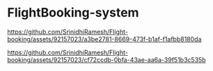 # FlightBooking-system

https://github.com/SrinidhiRamesh/Flight-booking/assets/92157023/a3be2781-8669-473f-b1af-f1afbb8180da

https://github.com/SrinidhiRamesh/Flight-booking/assets/92157023/cf72ccdb-0bfa-43ae-aa6a-39f51b3c535b
